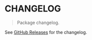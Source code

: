 # CHANGELOG

> Package changelog.

See [GitHub Releases](https://github.com/stdlib-js/stats-base-dists-gamma-cdf/releases) for the changelog.